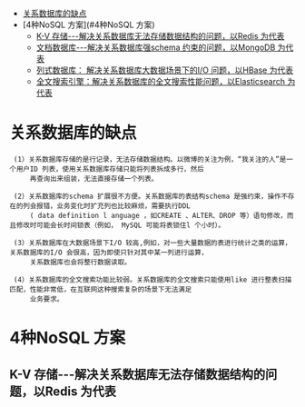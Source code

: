 
* [关系数据库的缺点](#关系数据库的缺点)
* [4种NoSQL 方案](#4种NoSQL 方案)
  * [K-V 存储---解决关系数据库无法存储数据结构的问题，以Redis 为代表]()
  * [文档数据库---解决关系数据库强schema 约束的问题，以MongoDB 为代表]()
  * [列式数据库： 解决关系数据库大数据场景下的I/O 问题，以HBase 为代表]()
  * [全文搜索引擎：解决关系数据库的全文搜索性能问题，以Elasticsearch 为代表]()




# 关系数据库的缺点

     (1）关系数据库存储的是行记录，无法存储数据结构。以微博的关注为例，“我关注的人”是一个用户ID 列表，使用关系数据库存储只能将列表拆成多行，然后
         再查询出来组装，无法直接存储一个列表。

     (2）关系数据库的schema 扩展很不方便。关系数据库的表结构schema 是强约束，操作不存在的列会报错，业务变化时扩充列也比较麻烦，需要执行DDL 
         ( data definition l anguage ，如CREATE 、ALTER、DROP 等）语句修改，而且修改时可能会长时间锁表（例如， MySQL 可能将表锁住l 个小时）。
          
     (3）关系数据库在大数据场景下I/O 较高,例如，对一些大量数据的表进行统计之类的运算，关系数据库的I/O 会很高，因为即使只针对其中某一列进行运算，
         关系数据库也会将整行数据读取。

     (4）关系数据库的全文搜索功能比较弱。关系数据库的全文搜索只能使用like 进行整表扫描匹配，性能非常低，在互联网这种搜索复杂的场景下无法满足
         业务要求。

# 4种NoSQL 方案

## K-V 存储---解决关系数据库无法存储数据结构的问题，以Redis 为代表
